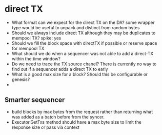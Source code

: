 # direct TX

- What format can we expect for the direct TX on the DA? some wrapper type would be useful to unpack and distinct from
  random bytes
- Should we always include direct TX although they may be duplicates to mempool TX? spike: yes
- Should we fill the block space with directTX if possible or reserve space for mempool TX
- What should we do when a sequencer was not able to add a direct-TX within the time window?
- Do we need to trace the TX source chanel? There is currently no way to find out if a sequencer adds a direct TX to
  early
- What is a good max size for a block? Should this be configurable or genesis?
-

## Smarter sequencer

- build blocks by max bytes from the request rather than returning what was added as a batch before from the syncer.
- Executor.GetTxs method should have a max byte size to limit the response size or pass via context
